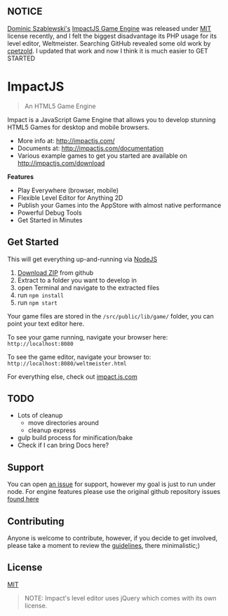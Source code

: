 ## NOTICE

[Dominic Szablewski's](http://phoboslab.org/) [ImpactJS Game Engine]() was released under [MIT](LICENSE) license recently, and I felt the biggest disadvantage its PHP usage for its level editor, Weltmeister.  Searching GitHub revealed some old work by [cpetzold](https://github.com/cpetzold/node-impact).  I updated that work and now I think it is much easier to GET STARTED

# ImpactJS

> An HTML5 Game Engine

Impact is a JavaScript Game Engine that allows you to develop stunning HTML5 Games for desktop and mobile browsers.

- More info at: http://impactjs.com/
- Documents at: http://impactjs.com/documentation
- Various example games to get you started are available on http://impactjs.com/download

**Features**

- Play Everywhere (browser, mobile)
- Flexible Level Editor for Anything 2D
- Publish your Games into the AppStore with almost native performance 
- Powerful Debug Tools
- Get Started in Minutes

## Get Started

This will get everything up-and-running via [NodeJS](https://nodejs.org/en/)

1. [Download ZIP](https://github.com/n2geoff/Impact/archive/master.zip) from github
2. Extract to a folder you want to develop in
3. open Terminal and navigate to the extracted files
4. run `npm install`
5. run `npm start`

Your game files are stored in the `/src/public/lib/game/` folder, you can point your text editor here.

To see your game running, navigate your browser here: `http://localhost:8080`

To see the game editor, navigate your browser to: `http://localhost:8080/weltmeister.html`

For everything else, check out [impact.js.com]( http://impactjs.com/)

## TODO

- Lots of cleanup
    - move directories around
    - cleanup express
- gulp build process for minification/bake
- Check if I can bring Docs here?

## Support

You can open [an issue](https://github.com/n2geoff/impact/issues/new) for support, however my goal is just to run under node.  For engine features please use the original github repository issues [found here](https://github.com/phoboslab/Impact/issues) 

## Contributing

Anyone is welcome to contribute, however, if you decide to get involved, please take a moment to review the [guidelines](CONTRIBUTING.md), there minimalistic;)

## License

[MIT](LICENSE)

> NOTE: Impact's level editor uses jQuery which comes with its own license.
